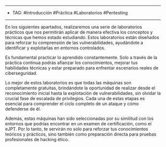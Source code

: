 
----
- TAG: #Introducción #Práctica #Laboratorios #Pentesting
-----

En los siguientes apartados, realizaremos una serie de laboratorios prácticos que nos permitirán aplicar de manera efectiva los conceptos y técnicas que hemos estado estudiando. Estos laboratorios están diseñados para reforzar tu comprensión de las vulnerabilidades, ayudándote a identificar y explotarlas en entornos controlados.

Es fundamental practicar lo aprendido constantemente. Solo a través de la práctica continua podrás afianzar los conocimientos, mejorar tus habilidades técnicas y estar preparado para enfrentar escenarios reales de ciberseguridad.

Lo mejor de estos laboratorios es que todas las máquinas son completamente gratuitas, brindándote la oportunidad de realizar desde el reconocimiento inicial hasta la explotación de vulnerabilidades, sin olvidar la crucial fase de escalada de privilegios. Cada una de estas etapas es esencial para comprender el ciclo completo de un ataque y cómo defenderse de él.

Además, estas máquinas han sido seleccionadas por su similitud con los entornos que podrías encontrar en un examen de certificación, como el eJPT. Por lo tanto, te servirán no solo para reforzar tus conocimientos teóricos y prácticos, sino también como preparación directa para pruebas profesionales de hacking ético.